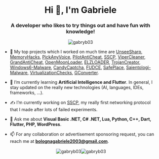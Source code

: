 <h1 align="center">Hi 👋, I'm Gabriele</h1>
<h3 align="center">A developer who likes to try things out and have fun with knowledge!</h3>

<p align="center"> <img src="https://komarev.com/ghpvc/?username=gabryb03&label=Views&color=fb8c00&style=flat-square" alt="gabryb03" /> </p>

- 🔭 My top projects which I worked on much time are [UnseeSharp](https://github.com/GabryB03/UnseeSharp/), [MemoryHacks](https://github.com/GabryB03/MemoryHacks/), [PickAnyVoice](https://github.com/GabryB03/PickAnyVoice/), [PilotAntiCheat](https://github.com/GabryB03/PilotAntiCheat/), [SSCP](https://github.com/GabryB03/SSCP/), [ViperCleaner](https://github.com/GabryB03/ViperCleaner/), [GrandAntiCheat](https://github.com/GabryB03/GrandAntiCheat/), [OpenMoonLoader](https://github.com/GabryB03/OpenMoonLoader), [ELZLOADER](https://github.com/GabryB03/ELZLOADER/), [TrojanCreator](https://github.com/GabryB03/TrojanCreator/), [Windows6-Malware](https://github.com/GabryB03/Windows6-Malware/), [CandyCaptcha](https://github.com/GabryB03/CandyCaptcha/), [FUDCE](https://github.com/GabryB03/FUDCE/), [SafePlace](https://github.com/GabryB03/SafePlace/), [Saientologi-Malware](https://github.com/GabryB03/Saientologi-Malware/), [VirtualizationChecks](https://github.com/GabryB03/VirtualizationChecks/), [GConverter](https://github.com/GabryB03/GConverter/).

- 🌱 I’m currently learning **Artificial Intelligence and Flutter**. In general, I stay updated on the really new technologies (AI, languages, IDEs, frameworks, ...).

- ✍️ I’m currently working on [SSCP](https://github.com/GabryB03/SSCP/), my really first networking protocol that I made after lots of failed experiments.

- 💬 Ask me about **Visual Basic .NET, C# .NET, Lua, Python, C++, Dart, Flutter, PHP, WordPress**.

- 📫 For any collaboration or advertisement sponsoring request, you can reach me at **bolognagabriele2003@gmail.com**.

<p align="center">&nbsp;<img align="center" src="https://github-readme-stats.vercel.app/api?username=gabryb03&show_icons=true&theme=dracula&title_color=fb8c00&text_color=000000&bg_color=ffffff&locale=en" alt="gabryb03" /><img align="center" src="https://github-readme-streak-stats.herokuapp.com/?user=gabryb03&theme=default" alt="gabryb03" /></p>
